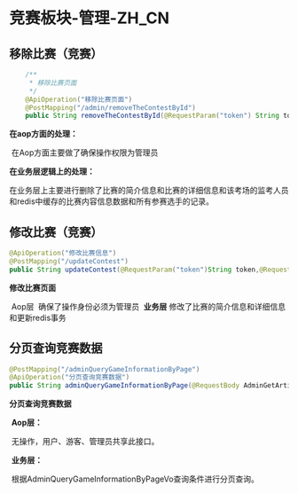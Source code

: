 # 竞赛板块-管理-ZH_CN

## 移除比赛（竞赛）

~~~java
    /**
     * 移除比赛页面
     */
    @ApiOperation("移除比赛页面")
    @PostMapping("/admin/removeTheContestById")
    public String removeTheContestById(@RequestParam("token") String token,@RequestParam("id")Long id)
~~~

**在aop方面的处理：**

​	在Aop方面主要做了确保操作权限为管理员

**在业务层逻辑上的处理：**

​	在业务层上主要进行删除了比赛的简介信息和比赛的详细信息和该考场的监考人员和redis中缓存的比赛内容信息数据和所有参赛选手的记录。

## 修改比赛（竞赛）

```java
@ApiOperation("修改比赛信息")
@PostMapping("/updateContest")
public String updateContest(@RequestParam("token")String token,@RequestBody Contest contest)
```

**修改比赛页面**

​	  Aop层
​           确保了操作身份必须为管理员
​     **业务层**
​           修改了比赛的简介信息和详细信息和更新redis事务

## 分页查询竞赛数据

```java
@PostMapping("/adminQueryGameInformationByPage")
@ApiOperation("分页查询竞赛数据")
public String adminQueryGameInformationByPage(@RequestBody AdminGetArticleByPaginVo.AdminQueryGameInformationByPageVo adminQueryGameInformationByPageBo)
```

**分页查询竞赛数据**

​	**Aop层：**

​		 无操作，用户、游客、管理员共享此接口。

​	**业务层：**

​		 根据AdminQueryGameInformationByPageVo查询条件进行分页查询。